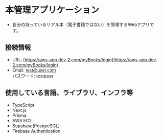 # 本管理アプリケーション
- 自分の持っているリアル本（電子書籍ではない）を管理するWebアプリです。

## 接続情報
- URL: [https://aws-app.dev-2.com/myBooks/login](https://aws-app.dev-2.com/myBooks/login)
- Email: test@user.com<br>
  パスワード: testpass

## 使用している言語、ライブラリ、インフラ等
- TypeScript
- Next.js
- Prisma
- AWS EC2
- Supabase(PostgreSQL)
- Firebase Authentication
